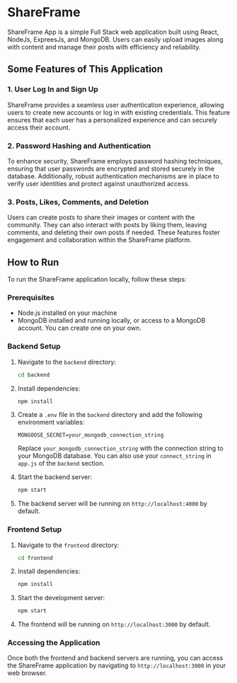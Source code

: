 # ShareFrame

ShareFrame App is a simple Full Stack web application built using React, NodeJs, ExpreesJs, and MongoDB. Users can easily upload images along with content and manage their posts with efficiency and reliability.  

## Some Features of This Application  
### 1. User Log In and Sign Up  

ShareFrame provides a seamless user authentication experience, allowing users to create new accounts or log in with existing credentials. This feature ensures that each user has a personalized experience and can securely access their account.

### 2. Password Hashing and Authentication  

To enhance security, ShareFrame employs password hashing techniques, ensuring that user passwords are encrypted and stored securely in the database. Additionally, robust authentication mechanisms are in place to verify user identities and protect against unauthorized access.

### 3. Posts, Likes, Comments, and Deletion  

Users can create posts to share their images or content with the community. They can also interact with posts by liking them, leaving comments, and deleting their own posts if needed. These features foster engagement and collaboration within the ShareFrame platform.  

## How to Run

To run the ShareFrame application locally, follow these steps:

### Prerequisites

- Node.js installed on your machine
- MongoDB installed and running locally, or access to a MongoDB account. You can create one on your own.

### Backend Setup

1. Navigate to the `backend` directory:
    ```bash
    cd backend
    ```

2. Install dependencies:
    ```bash
    npm install
    ```

3. Create a `.env` file in the `backend` directory and add the following environment variables:
    ```
    MONGOOSE_SECRET=your_mongodb_connection_string
    ```

    Replace `your_mongodb_connection_string` with the connection string to your MongoDB database. You can also use your `connect_string` in `app.js` of the `backend` section.

4. Start the backend server:
    ```bash
    npm start
    ```

5. The backend server will be running on `http://localhost:4000` by default.

### Frontend Setup

1. Navigate to the `frontend` directory:
    ```bash
    cd frontend
    ```

2. Install dependencies:
    ```bash
    npm install
    ```

3. Start the development server:
    ```bash
    npm start
    ```

4. The frontend will be running on `http://localhost:3000` by default.

### Accessing the Application

Once both the frontend and backend servers are running, you can access the ShareFrame application by navigating to `http://localhost:3000` in your web browser.

